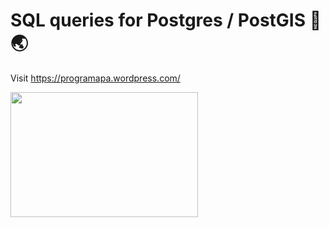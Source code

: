 # SQL queries for Postgres / PostGIS 🐘🌏
Visit https://programapa.wordpress.com/ 

<img src="https://programapa.files.wordpress.com/2021/07/predicados-espaciales-postgis.png" width="300" height="200" text-align: center></div>


